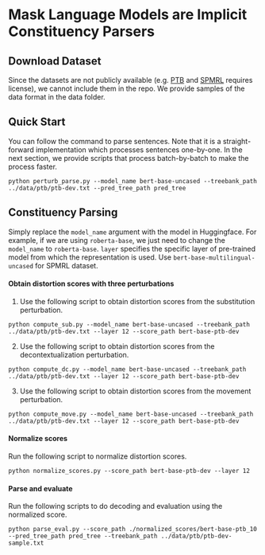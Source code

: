 # Mask Language Models are Implicit Constituency Parsers

## Download Dataset

Since the datasets are not publicly available (e.g. [PTB](https://catalog.ldc.upenn.edu/LDC99T42) and [SPMRL](https://dokufarm.phil.hhu.de/spmrl2013/doku.php?id=start) requires license), we cannot include them in the repo. We provide samples of the data format in the data folder. 


## Quick Start

You can follow the command to parse sentences. Note that it is a straight-forward implementation which processes sentences one-by-one. In the next section, we provide scripts that process batch-by-batch to make the process faster. 
```
python perturb_parse.py --model_name bert-base-uncased --treebank_path ../data/ptb/ptb-dev.txt --pred_tree_path pred_tree
```

## Constituency Parsing
Simply replace the `model_name` argument with the model in Huggingface. For example, if we are using `roberta-base`, we just need to change the `model_name` to `roberta-base`. `layer` specifies the specific layer of pre-trained model from which the representation is used. Use `bert-base-multilingual-uncased` for SPMRL dataset. 
#### Obtain distortion scores with three perturbations
1. Use the following script to obtain distortion scores from the substitution perturbation.

```
python compute_sub.py --model_name bert-base-uncased --treebank_path ../data/ptb/ptb-dev.txt --layer 12 --score_path bert-base-ptb-dev
```

2. Use the following script to obtain distortion scores from the decontextualization perturbation. 

```
python compute_dc.py --model_name bert-base-uncased --treebank_path ../data/ptb/ptb-dev.txt --layer 12 --score_path bert-base-ptb-dev
```

3. Use the following script to obtain distortion scores from the movement perturbation. 

```
python compute_move.py --model_name bert-base-uncased --treebank_path ../data/ptb/ptb-dev.txt --layer 12 --score_path bert-base-ptb-dev
```

#### Normalize scores
Run the following script to normalize distortion scores.
```
python normalize_scores.py --score_path bert-base-ptb-dev --layer 12
```

#### Parse and evaluate
Run the following scripts to do decoding and evaluation using the normalized score.
```
python parse_eval.py --score_path ./normalized_scores/bert-base-ptb_10 --pred_tree_path pred_tree --treebank_path ../data/ptb/ptb-dev-sample.txt
```